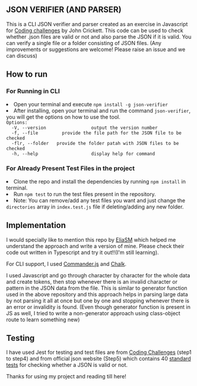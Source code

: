 <section><h2>JSON VERIFIER (AND PARSER)</h2></section>
This is a CLI JSON verifier and parser created as an exercise in Javascript for <a href="https://github.com/CodingChallengesFYI">Coding challenges</a> by John Crickett.
This code can be used to check whether .json files are valid or not and also parse the JSON if it is valid. 
You can verify a single file or a folder consisting of JSON files.
(Any improvements or suggestions are welcome! Please raise an issue and we can discuss)

<section><h2>How to run</h2></section>
<h3>For Running in CLI</h3>
<li>Open your terminal and execute <code>npm install -g json-verifier</code></li>
<li>After installing, open your terminal and run the command <code>json-verifier</code>, you will get the options on how to use the tool.</li>
<code>Options:
  -V, --version                 output the version number
  -f, --file <file_path>        provide the file path for the JSON file to be checked
  -flr, --folder <folder_path>  provide the folder patah with JSON files to be checked
  -h, --help                    display help for command</code>

<h3>For Already Present Test Files in the project</h3>
<li>Clone the repo and install the dependencies by running <code>npm install</code> in terminal.</li>
<li>Run <code>npm test</code> to run the test files present in the repository.</li>
<li>Note: You can remove/add any test files you want and just change the <code>directories</code> array in <code>index.test.js</code> file if deleting/adding any new folder.</li>

<section><h2>Implementation</h2></section>
I would specially like to mention this repo by <a href="https://github.com/eliasm307/coding-challenges/tree/main/packages/json-parser">EliaSM</a> which helped me understand the approach and write a version of mine. Please check their code out written in Typescript and try it out!!(I'm still learning).
<p></p>
For CLI support, I used <a href="https://www.npmjs.com/package/commander">Commander.js</a> and <a href="https://www.npmjs.com/package/chalk">Chalk</a>.
<p></p>
I used Javascript and go through character by character for the whole data and create tokens, then stop whenever there is an invalid character or pattern in the JSON data from the file.
This is similar to generator function used in the above repository and this approach helps in parsing large data by not parsing it all at once but one by one and stopping whenever there is an error or invalidity is found.
(Even though generator function is present in JS as well, I tried to write a non-generator approach using class-object route to learn something new)

<section><h2>Testing</h2></section>
I have used Jest for testing and test files are from <a href="https://codingchallenges.fyi/challenges/challenge-json-parser/">Coding Challenges</a> (step1 to step4) and from official json website (Step5) which contains 40 <a href="https://www.json.org/JSON_checker/test.zip">standard tests</a> for checking whether a JSON is valid or not.

<p></p>

Thanks for using my project and reading till here!
